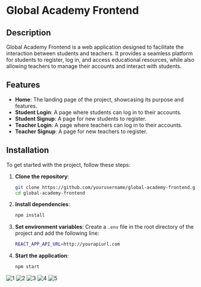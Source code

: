 # Global Academy Frontend

## Description
Global Academy Frontend is a web application designed to facilitate the interaction between students and teachers. It provides a seamless platform for students to register, log in, and access educational resources, while also allowing teachers to manage their accounts and interact with students.

## Features
- **Home**: The landing page of the project, showcasing its purpose and features.
- **Student Login**: A page where students can log in to their accounts.
- **Student Signup**: A page for new students to register.
- **Teacher Login**: A page where teachers can log in to their accounts.
- **Teacher Signup**: A page for new teachers to register.

## Installation
To get started with the project, follow these steps:

1. **Clone the repository**:
   ```bash
   git clone https://github.com/yourusername/global-academy-frontend.git
   cd global-academy-frontend
   ```

2. **Install dependencies**:
   ```bash
   npm install
   ```

3. **Set environment variables**:
   Create a `.env` file in the root directory of the project and add the following line:
   ```bash
   REACT_APP_API_URL=http://yourapiurl.com
   ```

4. **Start the application**:
   ```bash
   npm start
   ```
![1](https://github.com/user-attachments/assets/e4b9ed85-3c98-48b5-b652-73f278b1f149)
![2](https://github.com/user-attachments/assets/2eafdc39-1e69-438c-b93c-3f006b9654f0)
![3](https://github.com/user-attachments/assets/6092b4bd-2b2a-4844-b7e2-4034bf9acb3c)
![4](https://github.com/user-attachments/assets/19fcd793-1838-46c4-99a0-afa34ab6d757)
![5](https://github.com/user-attachments/assets/ec7ec3a0-2f45-48f1-bdc6-a10b2bfa02ff)



